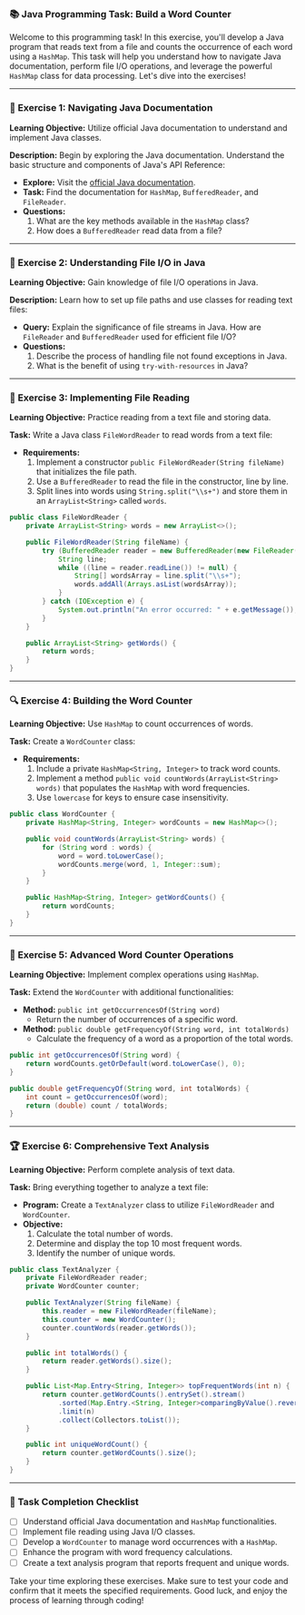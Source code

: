 ### 📚 Java Programming Task: Build a Word Counter

Welcome to this programming task! In this exercise, you'll develop a Java program that reads text from a file and counts the occurrence of each word using a `HashMap`. This task will help you understand how to navigate Java documentation, perform file I/O operations, and leverage the powerful `HashMap` class for data processing. Let's dive into the exercises!

---

### 📝 Exercise 1: Navigating Java Documentation

**Learning Objective:** Utilize official Java documentation to understand and implement Java classes.

**Description:** Begin by exploring the Java documentation. Understand the basic structure and components of Java's API Reference:

- **Explore:** Visit the [official Java documentation](https://docs.oracle.com/javase/10/docs/api/overview-summary.html).
- **Task:** Find the documentation for `HashMap`, `BufferedReader`, and `FileReader`.
- **Questions:**
  1. What are the key methods available in the `HashMap` class?
  2. How does a `BufferedReader` read data from a file?

---

### 📂 Exercise 2: Understanding File I/O in Java

**Learning Objective:** Gain knowledge of file I/O operations in Java.

**Description:** Learn how to set up file paths and use classes for reading text files:

- **Query:** Explain the significance of file streams in Java. How are `FileReader` and `BufferedReader` used for efficient file I/O?
- **Questions:**
  1. Describe the process of handling file not found exceptions in Java.
  2. What is the benefit of using `try-with-resources` in Java?

---

### 🔧 Exercise 3: Implementing File Reading

**Learning Objective:** Practice reading from a text file and storing data.

**Task:** Write a Java class `FileWordReader` to read words from a text file:

- **Requirements:**
  1. Implement a constructor `public FileWordReader(String fileName)` that initializes the file path.
  2. Use a `BufferedReader` to read the file in the constructor, line by line.
  3. Split lines into words using `String.split("\\s+")` and store them in an `ArrayList<String>` called `words`.

```java
public class FileWordReader {
    private ArrayList<String> words = new ArrayList<>();

    public FileWordReader(String fileName) {
        try (BufferedReader reader = new BufferedReader(new FileReader(fileName))) {
            String line;
            while ((line = reader.readLine()) != null) {
                String[] wordsArray = line.split("\\s+");
                words.addAll(Arrays.asList(wordsArray));
            }
        } catch (IOException e) {
            System.out.println("An error occurred: " + e.getMessage());
        }
    }

    public ArrayList<String> getWords() {
        return words;
    }
}
```

---

### 🔍 Exercise 4: Building the Word Counter

**Learning Objective:** Use `HashMap` to count occurrences of words.

**Task:** Create a `WordCounter` class:

- **Requirements:**
  1. Include a private `HashMap<String, Integer>` to track word counts.
  2. Implement a method `public void countWords(ArrayList<String> words)` that populates the `HashMap` with word frequencies.
  3. Use `lowercase` for keys to ensure case insensitivity.

```java
public class WordCounter {
    private HashMap<String, Integer> wordCounts = new HashMap<>();

    public void countWords(ArrayList<String> words) {
        for (String word : words) {
            word = word.toLowerCase();
            wordCounts.merge(word, 1, Integer::sum);
        }
    }

    public HashMap<String, Integer> getWordCounts() {
        return wordCounts;
    }
}
```

---

### 🚀 Exercise 5: Advanced Word Counter Operations

**Learning Objective:** Implement complex operations using `HashMap`.

**Task:** Extend the `WordCounter` with additional functionalities:

- **Method:** `public int getOccurrencesOf(String word)`
  - Return the number of occurrences of a specific word.
- **Method:** `public double getFrequencyOf(String word, int totalWords)`
  - Calculate the frequency of a word as a proportion of the total words.

```java
public int getOccurrencesOf(String word) {
    return wordCounts.getOrDefault(word.toLowerCase(), 0);
}

public double getFrequencyOf(String word, int totalWords) {
    int count = getOccurrencesOf(word);
    return (double) count / totalWords;
}
```

---

### 🏆 Exercise 6: Comprehensive Text Analysis

**Learning Objective:** Perform complete analysis of text data.

**Task:** Bring everything together to analyze a text file:

- **Program:** Create a `TextAnalyzer` class to utilize `FileWordReader` and `WordCounter`.
- **Objective:**
  1. Calculate the total number of words.
  2. Determine and display the top 10 most frequent words.
  3. Identify the number of unique words.

```java
public class TextAnalyzer {
    private FileWordReader reader;
    private WordCounter counter;

    public TextAnalyzer(String fileName) {
        this.reader = new FileWordReader(fileName);
        this.counter = new WordCounter();
        counter.countWords(reader.getWords());
    }

    public int totalWords() {
        return reader.getWords().size();
    }

    public List<Map.Entry<String, Integer>> topFrequentWords(int n) {
        return counter.getWordCounts().entrySet().stream()
            .sorted(Map.Entry.<String, Integer>comparingByValue().reversed())
            .limit(n)
            .collect(Collectors.toList());
    }

    public int uniqueWordCount() {
        return counter.getWordCounts().size();
    }
}
```

---

### 🎯 Task Completion Checklist

- [ ] Understand official Java documentation and `HashMap` functionalities.
- [ ] Implement file reading using Java I/O classes.
- [ ] Develop a `WordCounter` to manage word occurrences with a `HashMap`.
- [ ] Enhance the program with word frequency calculations.
- [ ] Create a text analysis program that reports frequent and unique words.

Take your time exploring these exercises. Make sure to test your code and confirm that it meets the specified requirements. Good luck, and enjoy the process of learning through coding!